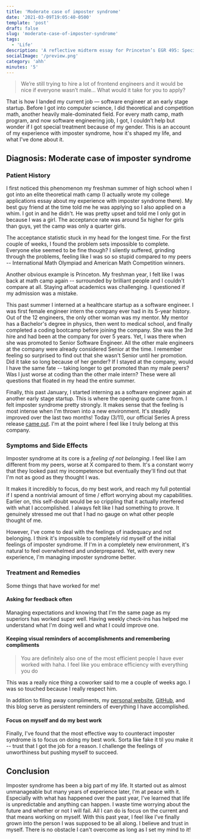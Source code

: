```yaml
---
title: 'Moderate case of imposter syndrome'
date: '2021-03-09T19:05:40-0500'
template: 'post'
draft: false
slug: 'moderate-case-of-imposter-syndrome'
tags:
  - 'Life'
description: 'A reflective midterm essay for Princeton’s EGR 495: Special Topics in Entrepreneurship: Blazing A Path: Understanding Gender In Startup World'
socialImage: '/preview.png'
category: 'ahh'
minutes: '5'
---
```


> We’re still trying to hire a lot of frontend engineers and it would be nice if everyone wasn’t male… What would it take for you to apply?

That is how I landed my current job — software engineer at an early stage startup. Before I got into computer science, I did theoretical and competition math, another heavily male-dominated field. For every math camp, math program, and now software engineering job, I got, I couldn’t help but wonder if I got special treatment because of my gender. This is an account of my experience with imposter syndrome, how it's shaped my life, and what I've done about it.

## Diagnosis: Moderate case of imposter syndrome

### Patient History

I first noticed this phenomenon my freshman summer of high school when I got into an elite theoretical math camp (I actually wrote my college applications essay about my experience with imposter syndrome there). My best guy friend at the time told me he was applying so I also applied on a whim. I got in and he didn't. He was pretty upset and told me I only got in because I was a girl. The acceptance rate was around 5x higher for girls than guys, yet the camp was only a quarter girls.

The acceptance statistic stuck in my head for the longest time. For the first couple of weeks, I found the problem sets impossible to complete. Everyone else seemed to be fine though? I silently suffered, grinding through the problems, feeling like I was so so stupid compared to my peers -- International Math Olympiad and American Math Competition winners.

Another obvious example is Princeton. My freshman year, I felt like I was back at math camp again -- surrounded by brilliant people and I couldn't compare at all. Staying afloat academics was challenging. I questioned if my admission was a mistake.

This past summer I interned at a healthcare startup as a software engineer. I was first female engineer intern the company ever had in its 5-year history. Out of the 12 engineers, the only other woman was my mentor. My mentor has a Bachelor's degree in physics, then went to medical school, and finally completed a coding bootcamp before joining the company. She was the 3rd hire and had been at the company for over 5 years. Yet, I was there when she was promoted to Senior Software Engineer. All the other male engineers at the company were already considered Senior at the time. I remember feeling so surprised to find out that she wasn't Senior until her promotion. Did it take so long because of her gender? If I stayed at the company, would I have the same fate -- taking longer to get promoted than my male peers? Was I just worse at coding than the other male intern? These were all questions that floated in my head the entire summer.

Finally, this past January, I started interning as a software engineer again at another early stage startup. This is where the opening quote came from. I felt imposter syndrome pretty strongly. It makes sense that the feeling is most intense when I'm thrown into a new environment. It's steadily improved over the last two months! Today (3/11), our official Series A press release [came out](https://techcrunch.com/2021/03/11/sequoia-capital-puts-millions-of-dollars-into-gather-a-virtual-hq-platform/). I'm at the point where I feel like I truly belong at this company.

### Symptoms and Side Effects

Imposter syndrome at its core is a _feeling of not belonging_. I feel like I am different from my peers, worse at X compared to them. It's a constant worry that they looked past my incompetence but eventually they'll find out that I'm not as good as they thought I was.

It makes it incredibly to focus, do my best work, and reach my full potential if I spend a nontrivial amount of time / effort worrying about my capabilities. Earlier on, this self-doubt would be so crippling that it actually interfered with what I accomplished. I always felt like I had something to prove. It genuinely stressed me out that I had no gauge on what other people thought of me.

However, I've come to deal with the feelings of inadequacy and not belonging. I think it's impossible to completely rid myself of the initial feelings of imposter syndrome. If I'm in a completely new environment, it's natural to feel overwhelmed and underprepared. Yet, with every new experience, I'm managing imposter syndrome better.

### Treatment and Remedies

Some things that have worked for me!

#### Asking for feedback often

Managing expectations and knowing that I'm the same page as my superiors has worked super well. Having weekly check-ins has helped me understand what I'm doing well and what I could improve one.

#### Keeping visual reminders of accomplishments and remembering compliments

> You are definitely also one of the most efficient people I have ever worked with haha. I feel like you embrace efficiency with everything you do

This was a really nice thing a coworker said to me a couple of weeks ago. I was so touched because I really respect him.

In addition to filing away compliments, my [personal website](http://karenying.com/), [GitHub](https://github.com/), and this blog serve as persistent reminders of everything I have accomplished.

#### Focus on myself and do my best work

Finally, I've found that the most effective way to counteract imposter syndrome is to focus on doing my best work. Sorta like fake it til you make it -- trust that I got the job for a reason. I challenge the feelings of unworthiness but pushing myself to succeed.

## Conclusion

Imposter syndrome has been a big part of my life. It started out as almost unmanageable but many years of experience later, I'm at peace with it. Especially with what has happened over the past year, I've learned that life is unpredictable and anything can happen. I waste time worrying about the future and whether or not I will fail. All I can do is focus on the current and that means working on myself. With this past year, I feel like I've finally grown into the person I was supposed to be all along. I believe and trust in myself. There is no obstacle I can't overcome as long as I set my mind to it!

